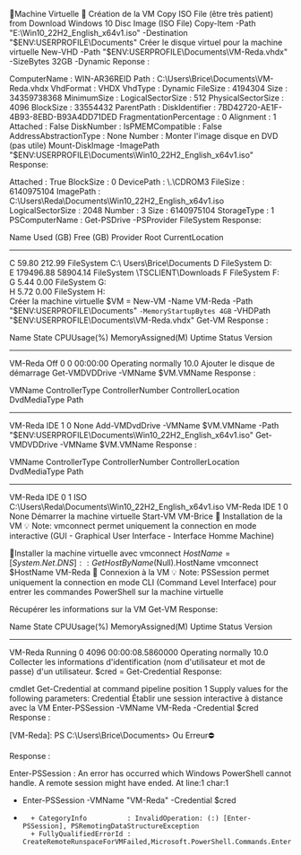 🚩Machine Virtuelle
🚦 Création de la VM
 Copy ISO File (être très patient) from Download Windows 10 Disc Image (ISO File)
Copy-Item -Path "E:\Win10_22H2_English_x64v1.iso" -Destination "$ENV:USERPROFILE\Documents"
 Créer le disque virtuel pour la machine virtuelle
 New-VHD -Path "$ENV:USERPROFILE\Documents\VM-Reda.vhdx" -SizeBytes 32GB -Dynamic 
Reponse :

ComputerName            : WIN-AR36REID
Path                    : C:\Users\Brice\Documents\VM-Reda.vhdx
VhdFormat               : VHDX
VhdType                 : Dynamic
FileSize                : 4194304
Size                    : 34359738368
MinimumSize             :
LogicalSectorSize       : 512
PhysicalSectorSize      : 4096
BlockSize               : 33554432
ParentPath              :
DiskIdentifier          : 7BD42720-AE1F-4B93-8EBD-B93A4DD71DED
FragmentationPercentage : 0
Alignment               : 1
Attached                : False
DiskNumber              :
IsPMEMCompatible        : False
AddressAbstractionType  : None
Number                  :
 Monter l'image disque en DVD (pas utile)
Mount-DiskImage -ImagePath "$ENV:USERPROFILE\Documents\Win10_22H2_English_x64v1.iso"
Response:

Attached          : True
BlockSize         : 0
DevicePath        : \\.\CDROM3
FileSize          : 6140975104
ImagePath         : C:\Users\Reda\Documents\Win10_22H2_English_x64v1.iso
LogicalSectorSize : 2048
Number            : 3
Size              : 6140975104
StorageType       : 1
PSComputerName    :
Get-PSDrive -PSProvider FileSystem
Response:

Name           Used (GB)     Free (GB) Provider      Root                                                           CurrentLocation
----           ---------     --------- --------      ----                                                           ---------------
C                  59.80        212.99 FileSystem    C:\                                                      Users\Brice\Documents
D                                      FileSystem    D:\
E              179496.88      58904.14 FileSystem    \\TSCLIENT\Downloads
F                                      FileSystem    F:\
G                   5.44          0.00 FileSystem    G:\
H                   5.72          0.00 FileSystem    H:\
 Créer la machine virtuelle
$VM = New-VM -Name VM-Reda -Path "$ENV:USERPROFILE\Documents" `
                        -MemoryStartupBytes 4GB `
                        -VHDPath "$ENV:USERPROFILE\Documents\VM-Reda.vhdx"
Get-VM
Response :

Name     State CPUUsage(%) MemoryAssigned(M) Uptime   Status             Version
----     ----- ----------- ----------------- ------   ------             -------
VM-Reda Off   0           0                 00:00:00 Operating normally 10.0
 Ajouter le disque de démarrage
Get-VMDVDDrive -VMName $VM.VMName
Response :

VMName   ControllerType ControllerNumber ControllerLocation DvdMediaType Path
------   -------------- ---------------- ------------------ ------------ ----
VM-Reda IDE            1                0                  None
Add-VMDvdDrive -VMName $VM.VMName -Path "$ENV:USERPROFILE\Documents\Win10_22H2_English_x64v1.iso"
Get-VMDVDDrive -VMName $VM.VMName
Response :

VMName   ControllerType ControllerNumber ControllerLocation DvdMediaType Path
------   -------------- ---------------- ------------------ ------------ ----
VM-Reda IDE            0                1                  ISO          C:\Users\Reda\Documents\Win10_22H2_English_x64v1.iso
VM-Reda IDE            1                0                  None
 Démarrer la machine virtuelle
Start-VM VM-Brice
🚦 Installation de la VM
💡 Note: vmconnect permet uniquement la connection en mode interactive (GUI - Graphical User Interface - Interface Homme Machine)

 🚩Installer la machine virtuelle avec vmconnect
$HostName = [System.Net.DNS]::GetHostByName($Null).HostName
vmconnect $HostName VM-Reda
🚦 Connexion à la VM
💡 Note: PSSession permet uniquement la connection en mode CLI (Command Level Interface) pour entrer les commandes PowerShell sur la machine virtuelle

 Récupérer les informations sur la VM
Get-VM
Response:

Name     State   CPUUsage(%) MemoryAssigned(M) Uptime           Status             Version
----     -----   ----------- ----------------- ------           ------             -------
VM-Reda Running 0           4096              00:00:08.5860000 Operating normally 10.0
 Collecter les informations d'identification (nom d'utilisateur et mot de passe) d'un utilisateur.
$cred = Get-Credential
Response:

cmdlet Get-Credential at command pipeline position 1
Supply values for the following parameters:
Credential
 Établir une session interactive à distance avec la VM
Enter-PSSession -VMName VM-Reda -Credential $cred
Response :

[VM-Reda]: PS C:\Users\Brice\Documents>
Ou Erreur⛔️

Response :

Enter-PSSession : An error has occurred which Windows PowerShell cannot handle. A remote session might have ended.
At line:1 char:1
+ Enter-PSSession -VMName "VM-Reda" -Credential $cred
+ ~~~~~~~~~~~~~~~~~~~~~~~~~~~~~~~~~~~~~~~~~~~~~~~~~~~~
    + CategoryInfo          : InvalidOperation: (:) [Enter-PSSession], PSRemotingDataStructureException
    + FullyQualifiedErrorId : CreateRemoteRunspaceForVMFailed,Microsoft.PowerShell.Commands.EnterPSSessionCommand
